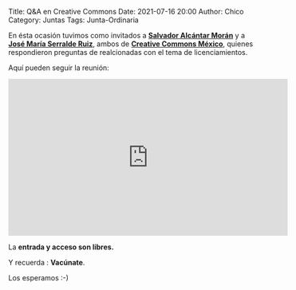 Title: Q&A en Creative Commons
Date: 2021-07-16 20:00
Author: Chico
Category: Juntas
Tags: Junta-Ordinaria

En ésta ocasión tuvimos como invitados a __[Salvador Alcántar Morán](https://twitter.com/salvador_alc)__ y a __[José María Serralde Ruiz](https://twitter.com/joseserralde)__, ambos de __[Creative Commons México](https://twitter.com/ccmx)__, quienes respondieron preguntas de realcionadas con el tema de licenciamientos.

Aquí pueden seguir la reunión:

<iframe width="560" height="315" src="https://www.youtube.com/embed/Fk3yirgNsOs" title="YouTube video player" frameborder="0" allow="accelerometer; autoplay; clipboard-write; encrypted-media; gyroscope; picture-in-picture" allowfullscreen></iframe>

La __entrada y acceso son libres.__

Y recuerda :  __Vacúnate__.

Los esperamos :-)

